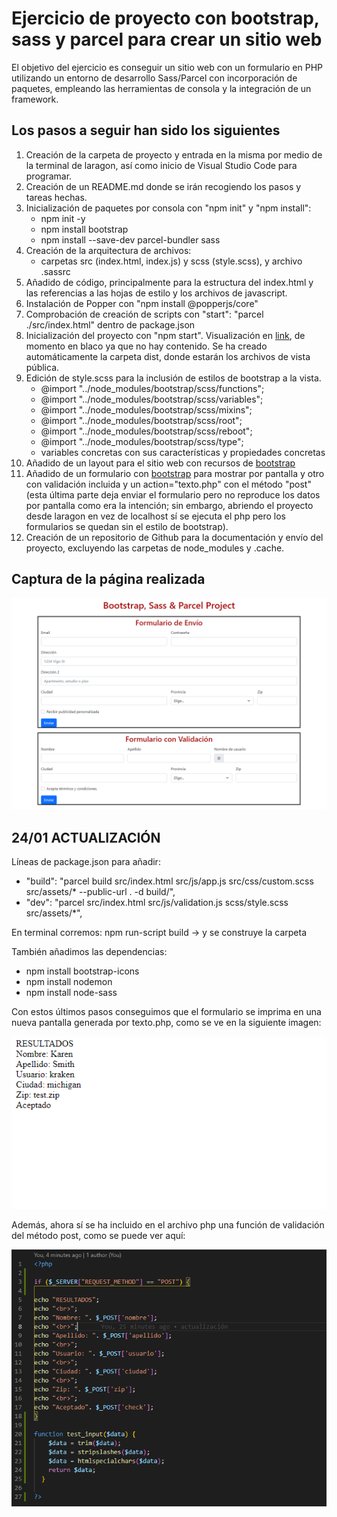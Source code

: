 # Ejercicio de proyecto con bootstrap, sass y parcel para crear un sitio web

El objetivo del ejercicio es conseguir un sitio web con un formulario en PHP utilizando un entorno de desarrollo Sass/Parcel con incorporación de paquetes, empleando las herramientas de consola y la integración de un framework.

## Los pasos a seguir han sido los siguientes

1. Creación de la carpeta de proyecto y entrada en la misma por medio de la terminal de laragon, así como inicio de Visual Studio Code para programar.
2. Creación de un README.md donde se irán recogiendo los pasos y tareas hechas.
3. Inicialización de paquetes por consola con "npm init" y "npm install":
   - npm init -y
   - npm install bootstrap
   - npm install --save-dev parcel-bundler sass
4. Creación de la arquitectura de archivos:
   - carpetas src (index.html, index.js) y scss (style.scss), y archivo .sassrc
5. Añadido de código, principalmente para la estructura del index.html y las referencias a las hojas de estilo y los archivos de javascript.
6. Instalación de Popper con "npm install @popperjs/core"
7. Comprobación de creación de scripts con "start": "parcel ./src/index.html" dentro de package.json
8. Inicialización del proyecto con "npm start". Visualización en [link](http://localhost:1234), de momento en blaco ya que no hay contenido. Se ha creado automáticamente la carpeta dist, donde estarán los archivos de vista pública.
9. Edición de style.scss para la inclusión de estilos de bootstrap a la vista.
    - @import "../node_modules/bootstrap/scss/functions";
    - @import "../node_modules/bootstrap/scss/variables";
    - @import "../node_modules/bootstrap/scss/mixins";
    - @import "../node_modules/bootstrap/scss/root";
    - @import "../node_modules/bootstrap/scss/reboot";
    - @import "../node_modules/bootstrap/scss/type";
    - variables concretas con sus características y propiedades concretas
10. Añadido de un layout para el sitio web con recursos de [bootstrap](https://getbootstrap.com/docs/5.1/layout)
11. Añadido de un formulario con [bootstrap](https://getbootstrap.com/docs/5.1/forms) para mostrar por pantalla y otro con validación incluida y un action="texto.php" con el método "post" (esta última parte deja enviar el formulario pero no reproduce los datos por pantalla como era la intención; sin embargo, abriendo el proyecto desde laragon en vez de localhost sí se ejecuta el php pero los formularios se quedan sin el estilo de bootstrap).
12. Creación de un repositorio de Github para la documentación y envío del proyecto, excluyendo las carpetas de node_modules y .cache.

## Captura de la página realizada

![pantalla](captures/bootstrap-sass-parcel.png)

## 24/01 ACTUALIZACIÓN

Líneas de package.json para añadir:

- "build": "parcel build src/index.html src/js/app.js src/css/custom.scss src/assets/* --public-url . -d build/",
- "dev": "parcel src/index.html src/js/validation.js scss/style.scss src/assets/*",

En terminal corremos: npm run-script build -> y se construye la carpeta

También añadimos las dependencias:

- npm install bootstrap-icons
- npm install nodemon
- npm install node-sass

Con estos últimos pasos conseguimos que el formulario se imprima en una nueva pantalla generada por texto.php, como se ve en la siguiente imagen:

![captura](captures/resultados-php.png)

Además, ahora sí se ha incluido en el archivo php una función de validación del método post, como se puede ver aquí:

![php](captures/captura-php.png)
